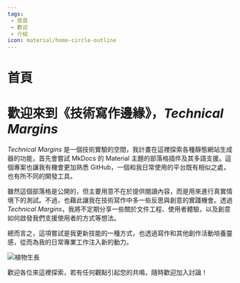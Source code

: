 ```yaml
---
tags:
 - 首頁
 - 歡迎
 - 介紹
icon: material/home-circle-outline
---
```


# 首頁

# **歡迎來到《技術寫作邊緣》，*Technical Margins***

*Technical Margins* 是一個技術實驗的空間，我計畫在這裡探索各種靜態網站生成器的功能，首先會嘗試 MkDocs 的 Material 主題的部落格插件及其多語支援。這個專案也讓我有機會更加熟悉 GitHub，一個和我日常使用的平台既有相似之處，也有所不同的開發工具。

雖然這個部落格是公開的，但主要用意不在於提供閱讀內容，而是用來進行真實情境下的測試。不過，也藉此讓我在技術寫作中多一些反思與創意的實踐機會。透過 *Technical Margins*，我將不定期分享一些關於文件工程、使用者體驗，以及創意如何啟發我們支援使用者的方式等想法。

總而言之，這項嘗試是我更新技能的一種方式，也透過寫作和其他創作活動培養靈感，從而為我的日常專業工作注入新的動力。

![植物生長](https://images-wixmp-ed30a86b8c4ca887773594c2.wixmp.com/f/09c917d0-f5ca-4b29-a706-5e3ed5489e13/digqx4w-0257921f-3c52-4d33-a377-ef0f8f222901.jpg/v1/fill/w_900,h_783,q_75,strp/pots_doodles_by_li__lon_digqx4w-fullview.jpg?token=eyJ0eXAiOiJKV1QiLCJhbGciOiJIUzI1NiJ9.eyJzdWIiOiJ1cm46YXBwOjdlMGQxODg5ODIyNjQzNzNhNWYwZDQxNWVhMGQyNmUwIiwiaXNzIjoidXJuOmFwcDo3ZTBkMTg4OTgyMjY0MzczYTVmMGQ0MTVlYTBkMjZlMCIsIm9iaiI6W1t7ImhlaWdodCI6Ijw9NzgzIiwicGF0aCI6IlwvZlwvMDljOTE3ZDAtZjVjYS00YjI5LWE3MDYtNWUzZWQ1NDg5ZTEzXC9kaWdxeDR3LTAyNTc5MjFmLTNjNTItNGQzMy1hMzc3LWVmMGY4ZjIyMjkwMS5qcGciLCJ3aWR0aCI6Ijw9OTAwIn1dXSwiYXVkIjpbInVybjpzZXJ2aWNlOmltYWdlLm9wZXJhdGlvbnMiXX0.Rlra3xNqZUcDyPkpf2geNTZuBRor2-7Flrdj9pCT0gk)

歡迎各位來這裡探索，若有任何觀點引起您的共鳴，隨時歡迎加入討論！
